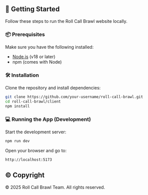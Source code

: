 ## 🚀 Getting Started

Follow these steps to run the Roll Call Brawl website locally.

### 📦 Prerequisites

Make sure you have the following installed:

- [Node.js](https://nodejs.org/) (v18 or later)
- npm (comes with Node)

### 🛠️ Installation

Clone the repository and install dependencies:

```bash
git clone https://github.com/your-username/roll-call-brawl.git
cd roll-call-brawl/client
npm install
```

### 💻 Running the App (Development)
Start the development server:
```bash
npm run dev
```
Open your browser and go to:
```bash
http://localhost:5173
```

## ©️ Copyright

© 2025 Roll Call Brawl Team. All rights reserved.
